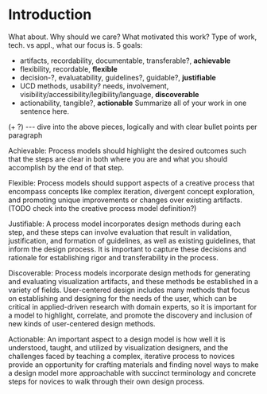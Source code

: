 # Introduction

What about.
Why should we care?
What motivated this work?
Type of work, tech. vs appl., what our focus is.
5 goals:
- artifacts, recordability, documentable, transferable?, **achievable**
- flexibility, recordable, **flexible**
- decision-?, evaluatability, guidelines?, guidable?, **justifiable**
- UCD methods, usability? needs, involvement, visibility/accessibility/legibility/language, **discoverable**
- actionability, tangible?, **actionable**
Summarize all of your work in one sentence here.

(+ ?) --- dive into the above pieces, logically and with clear bullet points per paragraph

Achievable: Process models should highlight the desired outcomes such that the steps are clear in both where you are and what you should accomplish by the end of that step.

Flexible: Process models should support aspects of a creative process that encompass concepts like complex iteration, divergent concept exploration, and promoting unique improvements or changes over existing artifacts. (TODO check into the creative process model definition?)

Justifiable: A process model incorporates design methods during each step, and these steps can involve evaluation that result in validation, justification, and formation of guidelines, as well as existing guidelines, that inform the design process. It is important to capture these decisions and rationale for establishing rigor and transferability in the process.

Discoverable: Process models incorporate design methods for generating and evaluating visualization artifacts, and these methods be established in a variety of fields. User-centered design includes many methods that focus on establishing and designing for the needs of the user, which can be critical in applied-driven research with domain experts, so it is important for a model to highlight, correlate, and promote the discovery and inclusion of new kinds of user-centered design methods.

Actionable: An important aspect to a design model is how well it is understood, taught, and utilized by visualization designers, and the challenges faced by teaching a complex, iterative process to novices provide an opportunity for crafting materials and finding novel ways to make a design model more approachable with succinct terminology and concrete steps for novices to walk through their own design process.

